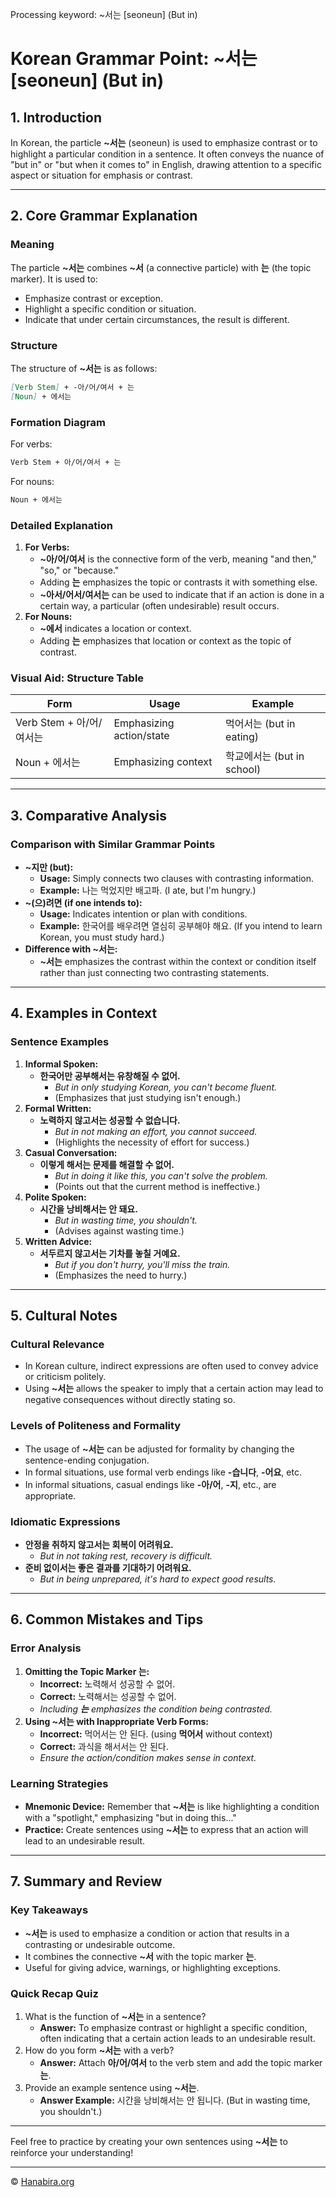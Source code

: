 Processing keyword: ~서는 [seoneun] (But in)
# Korean Grammar Point: ~서는 [seoneun] (But in)


## 1. Introduction
In Korean, the particle **~서는** (seoneun) is used to emphasize contrast or to highlight a particular condition in a sentence. It often conveys the nuance of "but in" or "but when it comes to" in English, drawing attention to a specific aspect or situation for emphasis or contrast.

---
## 2. Core Grammar Explanation
### Meaning
The particle **~서는** combines **~서** (a connective particle) with **는** (the topic marker). It is used to:
- Emphasize contrast or exception.
- Highlight a specific condition or situation.
- Indicate that under certain circumstances, the result is different.
### Structure
The structure of **~서는** is as follows:
```markdown
[Verb Stem] + -아/어/여서 + 는
[Noun] + 에서는
```
### Formation Diagram
For verbs:
```markdown
Verb Stem + 아/어/여서 + 는
```
For nouns:
```markdown
Noun + 에서는
```
### Detailed Explanation
1. **For Verbs:**
   - **~아/어/여서** is the connective form of the verb, meaning "and then," "so," or "because."
   - Adding **는** emphasizes the topic or contrasts it with something else.
   - **~아서/어서/여서는** can be used to indicate that if an action is done in a certain way, a particular (often undesirable) result occurs.
2. **For Nouns:**
   - **~에서** indicates a location or context.
   - Adding **는** emphasizes that location or context as the topic of contrast.
### Visual Aid: Structure Table
| **Form**                | **Usage**                | **Example**           |
|-------------------------|--------------------------|-----------------------|
| Verb Stem + 아/어/여서는 | Emphasizing action/state | 먹어서는 (but in eating) |
| Noun + 에서는           | Emphasizing context      | 학교에서는 (but in school) |
---
## 3. Comparative Analysis
### Comparison with Similar Grammar Points
- **~지만 (but):**
  - **Usage:** Simply connects two clauses with contrasting information.
  - **Example:** 나는 먹었지만 배고파. (I ate, but I'm hungry.)
- **~(으)려면 (if one intends to):**
  - **Usage:** Indicates intention or plan with conditions.
  - **Example:** 한국어를 배우려면 열심히 공부해야 해요. (If you intend to learn Korean, you must study hard.)
- **Difference with ~서는:**
  - **~서는** emphasizes the contrast within the context or condition itself rather than just connecting two contrasting statements.
---
## 4. Examples in Context
### Sentence Examples
1. **Informal Spoken:**
   - **한국어만 공부해서는 유창해질 수 없어.**
     - *But in only studying Korean, you can't become fluent.*
     - (Emphasizes that just studying isn't enough.)
2. **Formal Written:**
   - **노력하지 않고서는 성공할 수 없습니다.**
     - *But in not making an effort, you cannot succeed.*
     - (Highlights the necessity of effort for success.)
3. **Casual Conversation:**
   - **이렇게 해서는 문제를 해결할 수 없어.**
     - *But in doing it like this, you can't solve the problem.*
     - (Points out that the current method is ineffective.)
4. **Polite Spoken:**
   - **시간을 낭비해서는 안 돼요.**
     - *But in wasting time, you shouldn't.*
     - (Advises against wasting time.)
5. **Written Advice:**
   - **서두르지 않고서는 기차를 놓칠 거예요.**
     - *But if you don't hurry, you'll miss the train.*
     - (Emphasizes the need to hurry.)
---
## 5. Cultural Notes
### Cultural Relevance
- In Korean culture, indirect expressions are often used to convey advice or criticism politely.
- Using **~서는** allows the speaker to imply that a certain action may lead to negative consequences without directly stating so.
### Levels of Politeness and Formality
- The usage of **~서는** can be adjusted for formality by changing the sentence-ending conjugation.
- In formal situations, use formal verb endings like **-습니다**, **-어요**, etc.
- In informal situations, casual endings like **-아/어**, **-지**, etc., are appropriate.
### Idiomatic Expressions
- **안정을 취하지 않고서는 회복이 어려워요.**
  - *But in not taking rest, recovery is difficult.*
- **준비 없이서는 좋은 결과를 기대하기 어려워요.**
  - *But in being unprepared, it's hard to expect good results.*
---
## 6. Common Mistakes and Tips
### Error Analysis
1. **Omitting the Topic Marker 는:**
   - **Incorrect:** 노력해서 성공할 수 없어.
   - **Correct:** 노력해서는 성공할 수 없어.
   - *Including **는** emphasizes the condition being contrasted.*
2. **Using ~서는 with Inappropriate Verb Forms:**
   - **Incorrect:** 먹어서는 안 된다. (using **먹어서** without context)
   - **Correct:** 과식을 해서서는 안 된다.
   - *Ensure the action/condition makes sense in context.*
### Learning Strategies
- **Mnemonic Device:** Remember that **~서는** is like highlighting a condition with a "spotlight," emphasizing "but in doing this..."
- **Practice:** Create sentences using **~서는** to express that an action will lead to an undesirable result.
---
## 7. Summary and Review
### Key Takeaways
- **~서는** is used to emphasize a condition or action that results in a contrasting or undesirable outcome.
- It combines the connective **~서** with the topic marker **는**.
- Useful for giving advice, warnings, or highlighting exceptions.
### Quick Recap Quiz
1. What is the function of **~서는** in a sentence?
   - **Answer:** To emphasize contrast or highlight a specific condition, often indicating that a certain action leads to an undesirable result.
2. How do you form **~서는** with a verb?
   - **Answer:** Attach **아/어/여서** to the verb stem and add the topic marker **는**.
3. Provide an example sentence using **~서는**.
   - **Answer Example:** 시간을 낭비해서는 안 됩니다. (But in wasting time, you shouldn't.)
---
Feel free to practice by creating your own sentences using **~서는** to reinforce your understanding!

---
© [Hanabira.org](https://hanabira.org)
